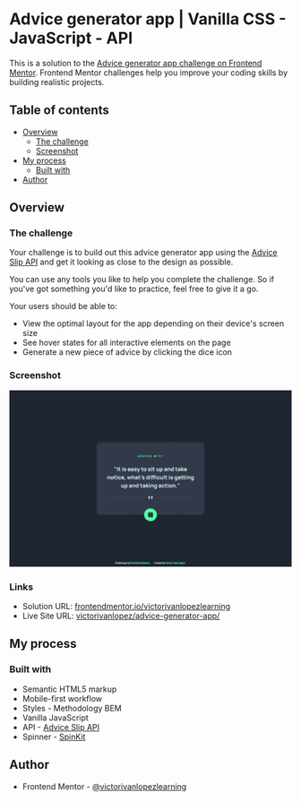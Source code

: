 # Advice generator app | Vanilla CSS - JavaScript - API

This is a solution to the [Advice generator app challenge on Frontend Mentor](https://www.frontendmentor.io/challenges/advice-generator-app-QdUG-13db). Frontend Mentor challenges help you improve your coding skills by building realistic projects.

## Table of contents

- [Overview](#overview)
  - [The challenge](#the-challenge)
  - [Screenshot](#screenshot)
- [My process](#my-process)
  - [Built with](#built-with)
- [Author](#author)

## Overview

### The challenge

Your challenge is to build out this advice generator app using the [Advice Slip API](https://api.adviceslip.com) and get it looking as close to the design as possible.

You can use any tools you like to help you complete the challenge. So if you've got something you'd like to practice, feel free to give it a go.

Your users should be able to:

- View the optimal layout for the app depending on their device's screen size
- See hover states for all interactive elements on the page
- Generate a new piece of advice by clicking the dice icon

### Screenshot

![Advice generator app desktop](./screenshot.jpeg)

### Links

- Solution URL: [frontendmentor.io/victorivanlopezlearning](https://www.frontendmentor.io/solutions/advice-generator-app-vanilla-css-javascript-api-QVboo_kp0v)
- Live Site URL: [victorivanlopez/advice-generator-app/](https://victorivanlopezlearning.github.io/advice-generator-app/)

## My process

### Built with

- Semantic HTML5 markup
- Mobile-first workflow
- Styles - Methodology BEM
- Vanilla JavaScript
- API - [Advice Slip API](https://api.adviceslip.com)
- Spinner - [SpinKit](https://tobiasahlin.com/spinkit/)

## Author

- Frontend Mentor - [@victorivanlopezlearning](https://www.frontendmentor.io/profile/victorivanlopezlearning)
